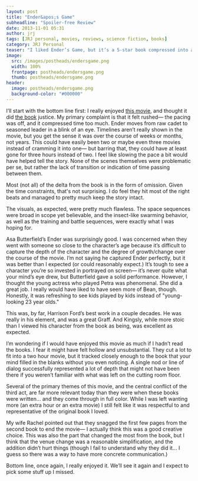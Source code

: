 ```yaml
---
layout: post
title: "Ender&apos;s Game"
subheadline: "Spoiler-free Review"
date: 2013-11-01 05:31
author: jrj
tags: [JRJ personal, movies, reviews, science fiction, books]
category: JRJ Personal
teaser: "I liked Ender’s Game, but it’s a 5-star book compressed into a 3.5 star movie…"
image:
  src: /images/postheads/endersgame.png
  width: 100%
  frontpage: postheads/endersgame.png
  thumb: postheads/endersgame.png
header:
  image: postheads/endersgame.png
  background-color: "#000000"
---
```


I’ll start with the bottom line first: I really enjoyed [this movie](http://amzn.to/1NMZmfv), and thought it did [the book](http://amzn.to/1NMZqMw) justice. My primary complaint is that it felt rushed— the pacing was off, and it compressed time too much. Ender moves from raw cadet to seasoned leader in a blink of an eye. Timelines aren’t really shown in the movie, but you get the sense it was over the course of weeks or months, not years. This could have easily been two or maybe even three movies instead of cramming it into one— but barring that, they could have at least gone for three hours instead of two. I feel like slowing the pace a bit would have helped tell the story. None of the scenes themselves were problematic per se, but rather the lack of transition or indication of time passing between them.

Most (not all) of the delta from the book is in the form of omission. Given the time constraints, that's not surprising. I do feel they hit most of the right beats and managed to pretty much keep the story intact.

The visuals, as expected, were pretty much flawless. The space sequences were broad in scope yet believable, and the insect-like swarming behavior, as well as the training and battle sequences, were exactly what I was hoping for.

Asa Butterfield’s Ender was surprisingly good. I was concerned when they went with someone so close to the character’s age because it’s difficult to capture the depth of the character and the degree of growth/change over the course of the movie. I’m not saying he captured Ender perfectly, but it was better than I expected (or could reasonably expect.) It’s tough to see a character you’re so invested in portrayed on screen— it’s never quite what your mind’s eye drew, but Butterfield gave a solid performance. However, I thought the young actress who played Petra was phenomenal. She did a great job. I really would have liked to have seen more of Bean, though. Honestly, it was refreshing to see kids played by kids instead of "young-looking 23 year olds."

This was, by far, Harrison Ford’s best work in a couple decades. He was really in his element, and was a great Graff. And Kingsly, while more stoic than I viewed his character from the book as being, was excellent as expected.

I’m wondering if I would have enjoyed this movie as much if I hadn’t read the books. I fear it might have felt hollow and unsubstantial. They cut a lot to fit into a two hour movie, but it tracked closely enough to the book that your mind filled in the blanks without you even noticing. A single nod or line of dialog successfully represented a lot of depth that might not have been there if you weren’t familiar with what was left on the cutting room floor.

Several of the primary themes of this movie, and the central conflict of the third act, are far more relevant today than they were when these books were written… and they come through in full color. While I was left wanting more (an extra hour or an extra movie) I still felt like it was respectful to and representative of the original book I loved.

My wife Rachel pointed out that they snagged the first few pages from the second book to end the movie— I actually think this was a good creative choice. This was also the part that changed the most from the book, but I think that the venue change was a reasonable simplification, and the addition didn’t hurt things (though I fail to understand why they did it… I guess so there was a way to have more concrete communication.)

Bottom line, once again, I really enjoyed it. We’ll see it again and I expect to pick some stuff up I missed.
